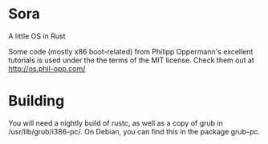 # Sora
A little OS in Rust

Some code (mostly x86 boot-related) from Philipp Oppermann's excellent tutorials is used under the the terms of the MIT license. Check them out at http://os.phil-opp.com/

# Building

You will need a nightly build of rustc, as well as a copy of grub in /usr/lib/grub/i386-pc/. On Debian, you can find this in the package grub-pc.
